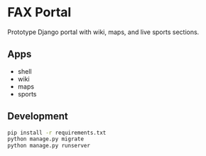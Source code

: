 # FAX Portal

Prototype Django portal with wiki, maps, and live sports sections.

## Apps
- shell
- wiki
- maps
- sports

## Development
```bash
pip install -r requirements.txt
python manage.py migrate
python manage.py runserver

